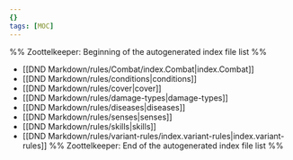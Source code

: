 ```yaml
---
{}
tags: [MOC]
---
```

%% Zoottelkeeper: Beginning of the autogenerated index file list  %%
-  [[DND Markdown/rules/Combat/index.Combat|index.Combat]]
-  [[DND Markdown/rules/conditions|conditions]]
-  [[DND Markdown/rules/cover|cover]]
-  [[DND Markdown/rules/damage-types|damage-types]]
-  [[DND Markdown/rules/diseases|diseases]]
-  [[DND Markdown/rules/senses|senses]]
-  [[DND Markdown/rules/skills|skills]]
-  [[DND Markdown/rules/variant-rules/index.variant-rules|index.variant-rules]]
%% Zoottelkeeper: End of the autogenerated index file list  %%
